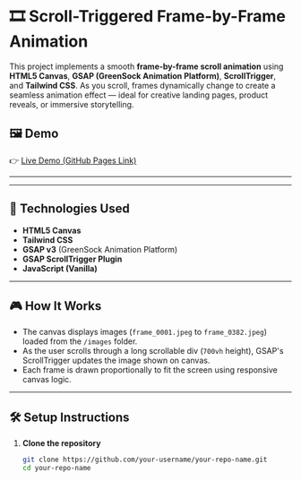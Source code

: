 # 🎞️ Scroll-Triggered Frame-by-Frame Animation

This project implements a smooth **frame-by-frame scroll animation** using **HTML5 Canvas**, **GSAP (GreenSock Animation Platform)**, **ScrollTrigger**, and **Tailwind CSS**. As you scroll, frames dynamically change to create a seamless animation effect — ideal for creative landing pages, product reveals, or immersive storytelling.

## 🖼️ Demo

👉 [Live Demo (GitHub Pages Link)](https://prashant19092004.github.io/scroll_animation/)


---


---

## 🚀 Technologies Used

- **HTML5 Canvas**
- **Tailwind CSS**
- **GSAP v3** (GreenSock Animation Platform)
- **GSAP ScrollTrigger Plugin**
- **JavaScript (Vanilla)**

---

## 🎮 How It Works

- The canvas displays images (`frame_0001.jpeg` to `frame_0382.jpeg`) loaded from the `/images` folder.
- As the user scrolls through a long scrollable div (`700vh` height), GSAP's ScrollTrigger updates the image shown on canvas.
- Each frame is drawn proportionally to fit the screen using responsive canvas logic.

---

## 🛠️ Setup Instructions

1. **Clone the repository**
   ```bash
   git clone https://github.com/your-username/your-repo-name.git
   cd your-repo-name
